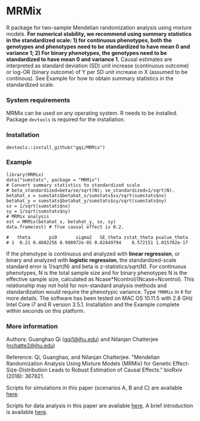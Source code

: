 # MRMix

R package for two-sample Mendelian randomization analysis using mixture models. **For numerical stability, we recommend using summary statistics in the standardized scale: 1) for continuous phenotypes, both the genotypes and phenotypes need to be standardized to have mean 0 and variance 1; 2) For binary phenotypes, the genotypes need to be standardized to have mean 0 and variance 1.** Causal estimates are interpreted as standard deviation (SD) unit increase (continuous outcome) or log-OR (binary outcome) of Y per SD unit increase in X (assumed to be continous). See Example for how to obtain summary statistics in the standardized scale.

### System requirements

MRMix can be used on any operating system. R needs to be installed. Package `devtools` is required for the installation.

### Installation
```
devtools::install_github("gqi/MRMix")
```

### Example
```
library(MRMix)
data("sumstats", package = "MRMix")
# Convert summary statistics to standardized scale
# beta_standardized=beta/se/sqrt(N); se_standardized=1/sqrt(N).
betahat_x = sumstats$betahat_x/sumstats$sx/sqrt(sumstats$nx)
betahat_y = sumstats$betahat_y/sumstats$sy/sqrt(sumstats$ny)
sx = 1/sqrt(sumstats$nx)
sy = 1/sqrt(sumstats$ny)
# MRMix analysis
est = MRMix(betahat_x, betahat_y, sx, sy)
data.frame(est) # True causal effect is 0.2.

#   theta       pi0       sigma2   SE_theta zstat_theta pvalue_theta
# 1  0.21 0.4602256 8.998972e-05 0.02449794    8.572151 1.015702e-17
```

If the phenotype is continuous and analyzed with **linear regression**, or binary and analyzed with **logistic regression**, the standardized-scale standard error is 1/sqrt(N) and beta is z-statistics/sqrt(N). For continuous phenotypes, N is the total sample size and for binary phenotypes N is the effective sample size, calculated as Ncase*Ncontrol/(Ncase+Ncontrol). This relationship may not hold for non-standard analysis methods and standardization would require the phenotypic variance. Type `?MRMix` in `R` for more details. The software has been tested on MAC OS 10.11.5 with 2.8 GHz Intel Core i7 and R version 3.5.1. Installation and the Example complete within seconds on this platform.



### More information 
Authors: Guanghao Qi (gqi1@jhu.edu) and Nilanjan Chatterjee (nchatte2@jhu.edu)

Reference: Qi, Guanghao, and Nilanjan Chatterjee. "Mendelian Randomization Analysis Using Mixture Models (MRMix) for Genetic Effect-Size-Distribution Leads to Robust Estimation of Causal Effects." bioRxiv (2018): 367821.

Scripts for simulations in this paper (scenarios A, B and C) are available [here](https://github.com/gqi/MRMix/tree/master/simulations). 

Scripts for data analysis in this paper are available [here](https://github.com/gqi/MRMix/tree/master/data_analysis). A brief introduction is available [here](https://github.com/gqi/MRMix/wiki).

